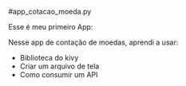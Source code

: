 #app_cotacao_moeda.py

 Esse é meu primeiro App:
 
 Nesse app de contação de moedas, aprendi a usar:
  * Biblioteca do kivy
  * Criar um arquivo de tela
  * Como consumir um API
